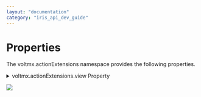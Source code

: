 ```yaml
---
layout: "documentation"
category: "iris_api_dev_guide"
---
```

                            

Properties
==========

The voltmx.actionExtensions namespace provides the following properties.


<details close markdown="block"><summary>voltmx.actionExtensions.view Property</summary> 

* * *

Holds the current extension view.

Syntax

voltmx.actionExtensions.view;

Type

UIView

Read/Write

Read only.

Example

{% highlight voltMx %}//Sample code  
var myView = voltmx.actionExtensions.view;
myView.addSubView(button);
{% endhighlight %}

Platform Availability

iOS.

* * *

</details>

![](resources/prettify/onload.png)
